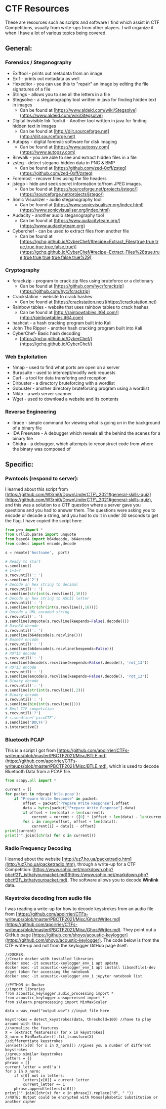 # CTF Resources

These are resources such as scripts and software I find which assist in CTF Competitions, usually from write-ups from other players. I will organize it when I have a lot of various topics being covered.

## General:

### Forensics / Steganography

* Exiftool - prints out metadata from an image 
* Exif - prints out metadata as well 
* Hexeditor - you can use this to "repair" an image by editing the file signatures of a file
* Strings -  allows you to see all the letters in a file
* Stegsolve - a steganography tool written in java for finding hidden text in images
  * Can be found at [https://www.aldeid.com/wiki/Stegsolve](https://www.aldeid.com/wiki/Stegsolve)
* Digital Invisible Ink Toolkit - Another tool written in java for finding hidden text in images
  * Can be found at [http://diit.sourceforge.net](http://diit.sourceforge.net)
* Autopsy - digital forensic software for disk imaging
  * Can be found at [https://www.autopsy.com](https://www.autopsy.com)
* Binwalk - you are able to see and extract hidden files in a file
* zsteg - detect stegano-hidden data in PNG & BMP
  * Can be found at [https://github.com/zed-0xff/zsteg](https://github.com/zed-0xff/zsteg)
* Foremost - recover files using the file headers
* jstego - hide and seek secret information to/from JPEG images.
  * Can be found at [https://sourceforge.net/projects/jstego/](https://sourceforge.net/projects/jstego/)
* Sonic Visualizer - audio steganography tool
  * Can be found at [https://www.sonicvisualiser.org/index.html](https://www.sonicvisualiser.org/index.html)
* Audacity - another audio steganography tool
  * Can be found at [https://www.audacityteam.org/](https://www.audacityteam.org)
* Cyberchef - can be used to extract files from another file
  * Can be found at [https://gchq.github.io/CyberChef/#recipe=Extract_Files(true,true,true,true,true,true,false,true)](https://gchq.github.io/CyberChef/#recipe=Extract_Files%28true,true,true,true,true,true,false,true%29)

### Cryptography

* fcrackzip - program to crack zip files using bruteforce or a dictionary
  * Can be found at [https://github.com/hyc/fcrackzip](https://github.com/hyc/fcrackzip)
* Crackstation - website to crack hashes
  * Can be found at [https://crackstation.net/](https://crackstation.net)
* Rainbow tables - website that uses rainbow tables to crack hashes
  * Can be found at [http://rainbowtables.it64.com/](http://rainbowtables.it64.com)
* hashcat - a hash cracking program built into Kali
* John The Ripper - another hash cracking program built into Kali
* CyberChef- Basic hash decoding 
  * [https://gchq.github.io/CyberChef/](https://gchq.github.io/CyberChef/)

### Web Exploitation

* Nmap - used to find what ports are open on a server
* Burpsuite - used to intercept/modify web requests
* Curl - a tool for data transfering and reception
* Dirbuster - a directory bruteforcing with a wordlist
* Gobuster - another directory bruteforcing program using a wordlist
* Nikto - a web server scanner
* Wget - used to download a website and its contents

### Reverse Engineering

* ltrace - simple command for viewing what is going on in the background of a binary file
* IDA Freeware - A debugger which reveals all the behind the scenes for a binary file
* Ghidra - a debugger, which attempts to reconstruct code from where the binary was composed of

## Specific:

### Pwntools (respond to server):

I learned about this script from [https://github.com/W3rni0/DownUnderCTF\_2021#general-skills-quiz](https://github.com/W3rni0/DownUnderCTF\_2021#general-skills-quiz), and this was a solution to a CTF question where a server gave you questions and you had to answer them. The questions were asking you to encode or decode a string, and you had to do it in under 30 seconds to get the flag. I have copied the script here:

```python
from pwn import *
from urllib.parse import unquote
from base64 import b64decode, b64encode
from codecs import encode,decode

s = remote('hostname',  port)

# Ready to start
s.sendline()
# 1+1=?
s.recvuntil(': ')
s.sendline('2')
# Decode an hex string to decimal
s.recvuntil(': ')
s.sendline(str(int(s.recvline(),16)))
# Decode an hex string to ASCII letter
s.recvuntil(': ')
s.sendline(str(chr(int(s.recvline(),16))))
# Decode a URL encoded string
s.recvuntil(': ')
s.sendline(unquote(s.recvline(keepends=False).decode()))
# Base64 decode
s.recvuntil(': ')
s.sendline(b64decode(s.recvline()))
# Base64 encode
s.recvuntil(': ')
s.sendline(b64encode(s.recvline(keepends=False)))
# ROT13 decode
s.recvuntil(': ')
s.sendline(decode(s.recvline(keepends=False).decode(), 'rot_13'))
# ROT13 encode
s.recvuntil(': ')
s.sendline(encode(s.recvline(keepends=False).decode(), 'rot_13'))
# Binary decode
s.recvuntil(': ')
s.sendline(str(int(s.recvline(),2)))
# Binary encode
s.recvuntil(': ')
s.sendline(bin(int(s.recvline())))
# Best CTF competition
s.recvuntil('?')
# s.sendline('picoCTF')
s.sendline('DUCTF')
s.interactive()
```

### Bluetooth PCAP

This is a script I got from [https://github.com/apoirrier/CTFs-writeups/blob/master/PBCTF2021/Misc/BTLE.md](https://github.com/apoirrier/CTFs-writeups/blob/master/PBCTF2021/Misc/BTLE.md), which is used to decode Bluetooth Data from  a PCAP file.

```python
from scapy.all import *

current = []
for packet in rdpcap('btle.pcap'):
    if "Prepare Write Response" in packet:       
        offset = packet["Prepare Write Response"].offset
        data = bytes(packet["Prepare Write Response"].data)
        if offset + len(data) > len(current):
            current = current + ([0] * (offset + len(data) - len(current)))
        for i in range(offset, offset + len(data)):
            current[i] = data[i - offset]
print(current)
print("".join([chr(x) for x in current]))
```

### Radio Frequency Decoding

I learned about the website [http://uz7.ho.ua/packetradio.htm](http://uz7.ho.ua/packetradio.htm), through a write-up for a CTF Competition: [https://www.sohio.net/markdown.php?pbctf21\_isthatyourpacket.md](https://www.sohio.net/markdown.php?pbctf21\_isthatyourpacket.md). The software allows you to decode **Winlink** data.

### Keystroke decoding from audio file

I was reading a write-up for how to decode keystrokes from an audio file from [https://github.com/apoirrier/CTFs-writeups/blob/master/PBCTF2021/Misc/GhostWriter.md](https://github.com/apoirrier/CTFs-writeups/blob/master/PBCTF2021/Misc/GhostWriter.md). They point out a GitHub page [https://github.com/shoyo/acoustic-keylogger](https://github.com/shoyo/acoustic-keylogger). The code below is from the CTF write-up and not from the keylogger GitHub page itself:

```
//DOCKER:
//Create docker with installed libraries
docker exec -it acoustic-keylogger_env_1 apt update
docker exec -it acoustic-keylogger_env_1 apt install libsndfile1-dev
//get token for accessing the notebook
docker exec -it acoustic-keylogger_env_1 jupyter notebook list
```

```
//PYTHON in Docker
//import libraries
from acoustic_keylogger.audio_processing import *
from acoustic_keylogger.unsupervised import *
from sklearn.preprocessing import MinMaxScaler

data = wav_read("output.wav") //input file here

keystrokes = detect_keystrokes(data, threshold=100) //have to play around with this
//normalize the features
X = [extract_features(x) for x in keystrokes]
X_norm = MinMaxScaler().fit_transform(X)
//differentiate keystrokes
len(set([x[0] for x in X_norm])) //gives you a number of different keystrokes
//group similar keystrokes
letters = {}
phrase = []
current_letter = ord('a')
for x in X_norm:
    if x[0] not in letters:
        letters[x[0]] = current_letter
        current_letter += 1
    phrase.append(letters[x[0]])
print("".join([chr(x) for x in phrase]).replace("d", " "))
//NOTE: Output could be encrypted with Monoalphabetic Substitution or another cipher
```
